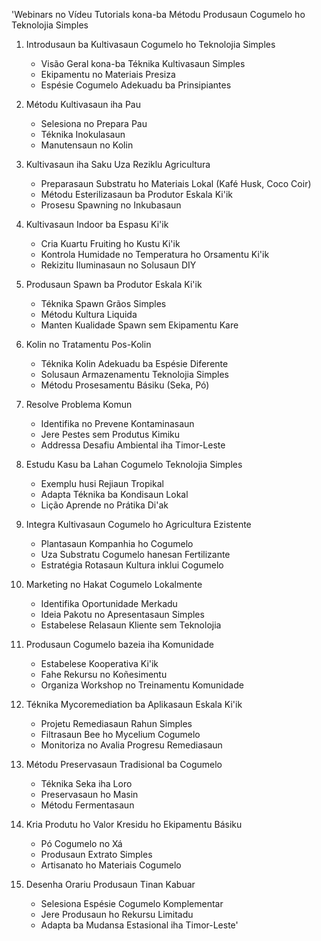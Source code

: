 'Webinars no Vídeu Tutorials kona-ba Métodu Produsaun Cogumelo ho Teknolojia Simples

1. Introdusaun ba Kultivasaun Cogumelo ho Teknolojia Simples
   - Visão Geral kona-ba Téknika Kultivasaun Simples
   - Ekipamentu no Materiais Presiza
   - Espésie Cogumelo Adekuadu ba Prinsipiantes

2. Métodu Kultivasaun iha Pau
   - Selesiona no Prepara Pau
   - Téknika Inokulasaun
   - Manutensaun no Kolin

3. Kultivasaun iha Saku Uza Reziklu Agricultura
   - Preparasaun Substratu ho Materiais Lokal (Kafé Husk, Coco Coir)
   - Métodu Esterilizasaun ba Produtor Eskala Ki'ik
   - Prosesu Spawning no Inkubasaun

4. Kultivasaun Indoor ba Espasu Ki'ik
   - Cria Kuartu Fruiting ho Kustu Ki'ik
   - Kontrola Humidade no Temperatura ho Orsamentu Ki'ik
   - Rekizitu Iluminasaun no Solusaun DIY

5. Produsaun Spawn ba Produtor Eskala Ki'ik
   - Téknika Spawn Grãos Simples
   - Métodu Kultura Liquida
   - Manten Kualidade Spawn sem Ekipamentu Kare

6. Kolin no Tratamentu Pos-Kolin
   - Téknika Kolin Adekuadu ba Espésie Diferente
   - Solusaun Armazenamentu Teknolojia Simples
   - Métodu Prosesamentu Básiku (Seka, Pó)

7. Resolve Problema Komun
   - Identifika no Prevene Kontaminasaun
   - Jere Pestes sem Produtus Kimiku
   - Addressa Desafiu Ambiental iha Timor-Leste

8. Estudu Kasu ba Lahan Cogumelo Teknolojia Simples
   - Exemplu husi Rejiaun Tropikal
   - Adapta Téknika ba Kondisaun Lokal
   - Lição Aprende no Prátika Di'ak

9. Integra Kultivasaun Cogumelo ho Agricultura Ezistente
   - Plantasaun Kompanhia ho Cogumelo
   - Uza Substratu Cogumelo hanesan Fertilizante
   - Estratégia Rotasaun Kultura inklui Cogumelo

10. Marketing no Hakat Cogumelo Lokalmente
    - Identifika Oportunidade Merkadu
    - Ideia Pakotu no Apresentasaun Simples
    - Estabelese Relasaun Kliente sem Teknolojia

11. Produsaun Cogumelo bazeia iha Komunidade
    - Estabelese Kooperativa Ki'ik
    - Fahe Rekursu no Koñesimentu
    - Organiza Workshop no Treinamentu Komunidade

12. Téknika Mycoremediation ba Aplikasaun Eskala Ki'ik
    - Projetu Remediasaun Rahun Simples
    - Filtrasaun Bee ho Mycelium Cogumelo
    - Monitoriza no Avalia Progresu Remediasaun

13. Métodu Preservasaun Tradisional ba Cogumelo
    - Téknika Seka iha Loro
    - Preservasaun ho Masin
    - Métodu Fermentasaun

14. Kria Produtu ho Valor Kresidu ho Ekipamentu Básiku
    - Pó Cogumelo no Xá
    - Produsaun Extrato Simples
    - Artisanato ho Materiais Cogumelo

15. Desenha Orariu Produsaun Tinan Kabuar
    - Selesiona Espésie Cogumelo Komplementar
    - Jere Produsaun ho Rekursu Limitadu
    - Adapta ba Mudansa Estasional iha Timor-Leste'
